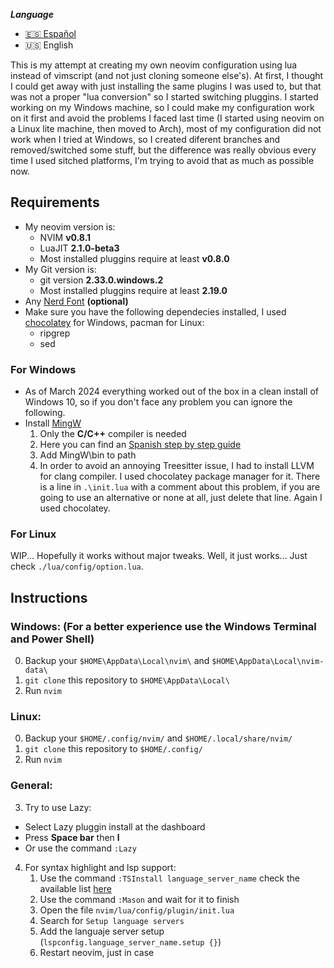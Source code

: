 ***Language***
- [:es: Español](./README.es.md)
- :us: English

This is my attempt at creating my own neovim configuration using lua instead of vimscript (and not just cloning someone else's). At first, I thought I could get away with just installing the same plugins I was used to, but that was not a proper "lua conversion" so I started switching pluggins.
I started working on my Windows machine, so I could make my configuration work on it first and avoid the problems I faced last time (I started using neovim on a Linux lite machine, then moved to Arch), most of my configuration did not work when I tried at Windows, so I created diferent branches and removed/switched some stuff, but the difference was really obvious every time I used sitched platforms, I'm trying to avoid that as much as possible now.

## Requirements
* My neovim version is:
  * NVIM **v0.8.1**
  * LuaJIT **2.1.0-beta3**
  * Most installed pluggins require at least **v0.8.0**
* My Git version is:
  * git version **2.33.0.windows.2**
  * Most installed pluggins require at least **2.19.0**
* Any [Nerd Font](https://www.nerdfonts.com/) __(optional)__
* Make sure you have the following dependecies installed, I used [chocolatey](https://chocolatey.org/) for Windows, pacman for Linux:
  * ripgrep
  * sed
    
### For Windows
* As of March 2024 everything worked out of the box in a clean install of Windows 10, so if you don't face any problem you can ignore the following.
* Install [MingW](https://osdn.net/projects/mingw/downloads/68260/mingw-get-setup.exe/)
  1. Only the **C/C++** compiler is needed
  2. Here you can find an [Spanish step by step guide](https://platzi.com/tutoriales/1189-algoritmos-2017/1901-como-instalar-gcc-para-compilar-programas-en-c-desde-la-consola-en-windows/)
  3. Add MingW\bin to path
  4. In order to avoid an annoying Treesitter issue, I had to install LLVM for clang compiler. I used chocolatey package manager for it. There is a line in `.\init.lua` with a comment about this problem, if you are going to use an alternative or none at all, just delete that line. Again I used chocolatey.

### For Linux
WIP...
Hopefully it works without major tweaks.
Well, it just works... Just check `./lua/config/option.lua`.

## Instructions
### Windows: (For a better experience use the Windows Terminal and Power Shell)
0. Backup your `$HOME\AppData\Local\nvim\` and `$HOME\AppData\Local\nvim-data\`
1. `git clone` this repository to `$HOME\AppData\Local\`
2. Run `nvim`

### Linux:
0. Backup your `$HOME/.config/nvim/` and `$HOME/.local/share/nvim/`
1. `git clone` this repository to `$HOME/.config/`
2. Run `nvim`

### General:
3. Try to use Lazy:
  * Select Lazy pluggin install at the dashboard
  * Press **Space bar** then **l**
  * Or use the command `:Lazy`
4. For syntax highlight and lsp support:
    1. Use the command `:TSInstall language_server_name` check the available list [here](https://github.com/williamboman/mason-lspconfig.nvim#available-lsp-servers)
    2. Use the command `:Mason` and wait for it to finish
    3. Open the file `nvim/lua/config/plugin/init.lua`
    4. Search for `Setup language servers`
    5. Add the languaje server setup (`lspconfig.language_server_name.setup {}`)
    6. Restart neovim, just in case
